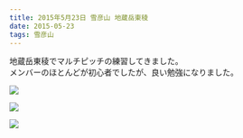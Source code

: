 ```yaml
---
title: 2015年5月23日 雪彦山 地蔵岳東稜
date: 2015-05-23
tags: 雪彦山
---
```


地蔵岳東稜でマルチピッチの練習してきました。  
メンバーのほとんどが初心者でしたが、良い勉強になりました。  

![](/2015/05/23/20150523/image5_2.jpg)  

![](/2015/05/23/20150523/image4.jpg)  

![](/2015/05/23/20150523/image6.jpg)
